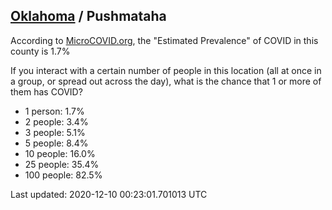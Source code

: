 
## [Oklahoma](/united-states/oklahoma) / Pushmataha

According to [MicroCOVID.org](http://microcovid.org),
the "Estimated Prevalence" of COVID in this county is 1.7%

If you interact with a certain number of people in this location
(all at once in a group, or spread out across the day), what is the chance that
1 or more of them has COVID?

- 1 person: 1.7%
- 2 people: 3.4%
- 3 people: 5.1%
- 5 people: 8.4%
- 10 people: 16.0%
- 25 people: 35.4%
- 100 people: 82.5%

Last updated: 2020-12-10 00:23:01.701013 UTC
